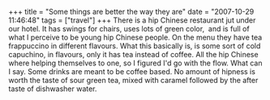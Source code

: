 +++
title = "Some things are better the way they are"
date = "2007-10-29 11:46:48"
tags = ["travel"]
+++
There is a hip Chinese restaurant jut under our hotel. It has swings for
chairs, uses lots of green color,  and is full of what I perceive to be young
hip Chinese people. On the menu they have tea frappuccino in different
flavours. What this basically is, is some sort of cold capuchino, in flavours,
only it has tea instead of coffee. All the hip Chinese where helping
themselves to one, so I figured I'd go with the flow. What can I say. Some
drinks are meant to be coffee based. No amount of hipness is worth the taste
of sour green tea, mixed with caramel followed by the after taste of
dishwasher water.


